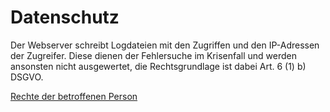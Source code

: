 # Datenschutz

Der Webserver schreibt Logdateien mit den Zugriffen und den IP-Adressen der Zugreifer. Diese dienen
der Fehlersuche im Krisenfall und werden ansonsten nicht ausgewertet, die Rechtsgrundlage ist dabei
Art. 6 (1) b) DSGVO.

[Rechte der betroffenen Person](https://dsgvo-gesetz.de/kapitel-3/)